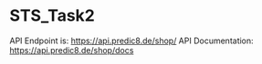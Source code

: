 # STS_Task2

API Endpoint is: https://api.predic8.de/shop/
API Documentation: https://api.predic8.de/shop/docs
